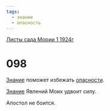 ```yaml
---
tags:
  - знание
  - опасность
---
```


[Листы сада Мории 1 1924г](/agni/1924)

# 098
[Знание](/tag/#знание) поможет избежать [опасности](/tag/#опасность).   

[Знание](/tag/#знание) Явлений Моих удвоит силу.   

Апостол не боится.   

